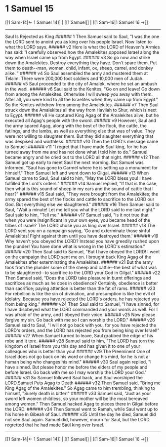 # 1 Samuel 15

[[1 Sam-14|← 1 Samuel 14]] | [[1 Samuel]] | [[1 Sam-16|1 Samuel 16 →]]
***

Saul Is Rejected as King ###### 1 Then Samuel said to Saul, "I was the one the LORD sent to anoint you as king over his people Israel. Now listen to what the LORD says. ###### v2 Here is what the LORD of Heaven's Armies has said: 'I carefully observed how the Amalekites opposed Israel along the way when Israel came up from Egypt. ###### v3 So go now and strike down the Amalekites. Destroy everything they have. Don't spare them. Put them to death--man, woman, child, infant, ox, sheep, camel, and donkey alike.'" ###### v4 So Saul assembled the army and mustered them at Telaim. There were 200,000 foot soldiers and 10,000 men of Judah. ###### v5 Saul proceeded to the city of Amalek, where he set an ambush in the wadi. ###### v6 Saul said to the Kenites, "Go on and leave! Go down from among the Amalekites. Otherwise I will sweep you away with them. After all, you were kind to all the Israelites when they came up from Egypt." So the Kenites withdrew from among the Amalekites. ###### v7 Then Saul struck down the Amalekites all the way from Havilah to Shur, which is next to Egypt. ###### v8 He captured King Agag of the Amalekites alive, but he executed all Agag's people with the sword. ###### v9 However, Saul and the army spared Agag, along with the best of the flock, the cattle, the fatlings, and the lambs, as well as everything else that was of value. They were not willing to slaughter them. But they did slaughter everything that was despised and worthless. ###### v10 Then the LORD's message came to Samuel: ###### v11 "I regret that I have made Saul king, for he has turned away from me and has not done what I told him to do." Samuel became angry and he cried out to the LORD all that night. ###### v12 Then Samuel got up early to meet Saul the next morning. But Samuel was informed, "Saul has gone to Carmel where he is setting up a monument for himself." Then Samuel left and went down to Gilgal. ###### v13 When Samuel came to Saul, Saul said to him, "May the LORD bless you! I have fulfilled the Lord's orders." ###### v14 Samuel replied, "If that is the case, then what is this sound of sheep in my ears and the sound of cattle that I hear?" ###### v15 Saul said, "They were brought from the Amalekites; the army spared the best of the flocks and cattle to sacrifice to the LORD our God. But everything else we slaughtered." ###### v16 Then Samuel said to Saul, "Wait a minute! Let me tell you what the LORD said to me last night." Saul said to him, "Tell me." ###### v17 Samuel said, "Is it not true that when you were insignificant in your own eyes, you became head of the tribes of Israel? The LORD chose you as king over Israel. ###### v18 The LORD sent you on a campaign saying, 'Go and exterminate those sinful Amalekites! Fight against them until you have destroyed them.' ###### v19 Why haven't you obeyed the LORD? Instead you have greedily rushed upon the plunder! You have done what is wrong in the LORD's estimation." ###### v20 Then Saul said to Samuel, "But I have obeyed the LORD! I went on the campaign the LORD sent me on. I brought back King Agag of the Amalekites after exterminating the Amalekites. ###### v21 But the army took from the plunder some of the sheep and cattle--the best of what was to be slaughtered--to sacrifice to the LORD your God in Gilgal." ###### v22 Then Samuel said, "Does the LORD take pleasure in burnt offerings and sacrifices as much as he does in obedience? Certainly, obedience is better than sacrifice; paying attention is better than the fat of rams. ###### v23 For rebellion is like the sin of divination, and presumption is like the evil of idolatry. Because you have rejected the LORD's orders, he has rejected you from being king." ###### v24 Then Saul said to Samuel, "I have sinned, for I have disobeyed what the LORD commanded and your words as well. For I was afraid of the army, and I obeyed their voice. ###### v25 Now please forgive my sin. Go back with me so I can worship the LORD." ###### v26 Samuel said to Saul, "I will not go back with you, for you have rejected the LORD's orders, and the LORD has rejected you from being king over Israel!" ###### v27 When Samuel turned to leave, Saul grabbed the edge of his robe and it tore. ###### v28 Samuel said to him, "The LORD has torn the kingdom of Israel from you this day and has given it to one of your colleagues who is better than you! ###### v29 The Preeminent One of Israel does not go back on his word or change his mind, for he is not a human being who changes his mind." ###### v30 Saul again replied, "I have sinned. But please honor me before the elders of my people and before Israel. Go back with me so I may worship the LORD your God." ###### v31 So Samuel followed Saul back, and Saul worshiped the LORD.Samuel Puts Agag to Death ###### v32 Then Samuel said, "Bring me King Agag of the Amalekites." So Agag came to him trembling, thinking to himself, "Surely death is bitter!" ###### v33 Samuel said, "Just as your sword left women childless, so your mother will be the most bereaved among women." Then Samuel hacked Agag to pieces there in Gilgal before the LORD. ###### v34 Then Samuel went to Ramah, while Saul went up to his home in Gibeah of Saul. ###### v35 Until the day he died, Samuel did not see Saul again. Samuel did, however, mourn for Saul, but the LORD regretted that he had made Saul king over Israel.

***
[[1 Sam-14|← 1 Samuel 14]] | [[1 Samuel]] | [[1 Sam-16|1 Samuel 16 →]]
